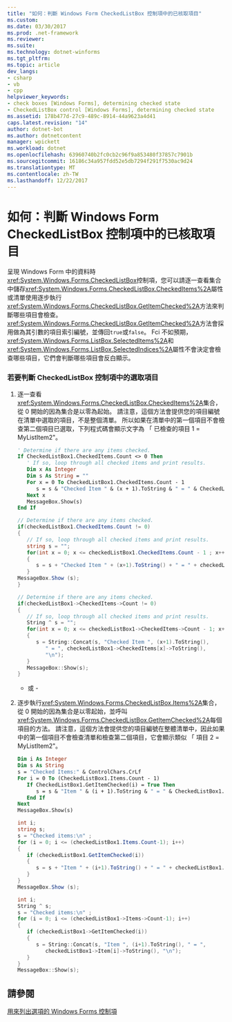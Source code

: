 ```yaml
---
title: "如何：判斷 Windows Form CheckedListBox 控制項中的已核取項目"
ms.custom: 
ms.date: 03/30/2017
ms.prod: .net-framework
ms.reviewer: 
ms.suite: 
ms.technology: dotnet-winforms
ms.tgt_pltfrm: 
ms.topic: article
dev_langs:
- csharp
- vb
- cpp
helpviewer_keywords:
- check boxes [Windows Forms], determining checked state
- CheckedListBox control [Windows Forms], determining checked state
ms.assetid: 178b477d-27c9-489c-8914-44a9623a4d41
caps.latest.revision: "14"
author: dotnet-bot
ms.author: dotnetcontent
manager: wpickett
ms.workload: dotnet
ms.openlocfilehash: 63960740b2fc0cb2c96f9a853480f37857c7901b
ms.sourcegitcommit: 16186c34a957fdd52e5db7294f291f7530ac9d24
ms.translationtype: MT
ms.contentlocale: zh-TW
ms.lasthandoff: 12/22/2017
---
```

# <a name="how-to-determine-checked-items-in-the-windows-forms-checkedlistbox-control"></a>如何：判斷 Windows Form CheckedListBox 控制項中的已核取項目
呈現 Windows Form 中的資料時<xref:System.Windows.Forms.CheckedListBox>控制項，您可以請逐一查看集合中儲存<xref:System.Windows.Forms.CheckedListBox.CheckedItems%2A>屬性或清單使用逐步執行<xref:System.Windows.Forms.CheckedListBox.GetItemChecked%2A>方法來判斷哪些項目會檢查。 <xref:System.Windows.Forms.CheckedListBox.GetItemChecked%2A>方法會採用做為其引數的項目索引編號，並傳回`true`或`false`。 Fci 不如預期，<xref:System.Windows.Forms.ListBox.SelectedItems%2A>和<xref:System.Windows.Forms.ListBox.SelectedIndices%2A>屬性不會決定會檢查哪些項目，它們會判斷哪些項目會反白顯示。  
  
### <a name="to-determine-checked-items-in-a-checkedlistbox-control"></a>若要判斷 CheckedListBox 控制項中的選取項目  
  
1.  逐一查看<xref:System.Windows.Forms.CheckedListBox.CheckedItems%2A>集合，從 0 開始的因為集合是以零為起始。 請注意，這個方法會提供您的項目編號在清單中選取的項目，不是整個清單。 所以如果在清單中的第一個項目不會檢查第二個項目已選取，下列程式碼會顯示文字為 「 已檢查的項目 1 = MyListItem2"。  
  
    ```vb  
    ' Determine if there are any items checked.  
    If CheckedListBox1.CheckedItems.Count <> 0 Then  
       ' If so, loop through all checked items and print results.  
       Dim x As Integer  
       Dim s As String = ""  
       For x = 0 To CheckedListBox1.CheckedItems.Count - 1  
          s = s & "Checked Item " & (x + 1).ToString & " = " & CheckedListBox1.CheckedItems(x).ToString & ControlChars.CrLf  
       Next x  
       MessageBox.Show(s)  
    End If  
    ```  
  
    ```csharp  
    // Determine if there are any items checked.  
    if(checkedListBox1.CheckedItems.Count != 0)  
    {  
       // If so, loop through all checked items and print results.  
       string s = "";  
       for(int x = 0; x <= checkedListBox1.CheckedItems.Count - 1 ; x++)  
       {  
          s = s + "Checked Item " + (x+1).ToString() + " = " + checkedListBox1.CheckedItems[x].ToString() + "\n";  
       }  
    MessageBox.Show (s);  
    }  
    ```  
  
    ```cpp  
    // Determine if there are any items checked.  
    if(checkedListBox1->CheckedItems->Count != 0)  
    {  
       // If so, loop through all checked items and print results.  
       String ^ s = "";  
       for(int x = 0; x <= checkedListBox1->CheckedItems->Count - 1; x++)  
       {  
          s = String::Concat(s, "Checked Item ", (x+1).ToString(),  
             " = ", checkedListBox1->CheckedItems[x]->ToString(),  
             "\n");  
       }  
       MessageBox::Show(s);  
    }  
    ```  
  
     - 或 -  
  
2.  逐步執行<xref:System.Windows.Forms.CheckedListBox.Items%2A>集合，從 0 開始的因為集合是以零起始，並呼叫<xref:System.Windows.Forms.CheckedListBox.GetItemChecked%2A>每個項目的方法。 請注意，這個方法會提供您的項目編號在整體清單中，因此如果中的第一個項目不會檢查清單和檢查第二個項目，它會顯示類似 「 項目 2 = MyListItem2"。  
  
    ```vb  
    Dim i As Integer  
    Dim s As String  
    s = "Checked Items:" & ControlChars.CrLf  
    For i = 0 To (CheckedListBox1.Items.Count - 1)  
       If CheckedListBox1.GetItemChecked(i) = True Then  
          s = s & "Item " & (i + 1).ToString & " = " & CheckedListBox1.Items(i).ToString & ControlChars.CrLf  
       End If  
    Next  
    MessageBox.Show(s)  
    ```  
  
    ```csharp  
    int i;  
    string s;   
    s = "Checked items:\n" ;  
    for (i = 0; i <= (checkedListBox1.Items.Count-1); i++)  
    {  
       if (checkedListBox1.GetItemChecked(i))  
       {  
          s = s + "Item " + (i+1).ToString() + " = " + checkedListBox1.Items[i].ToString() + "\n";  
       }  
    }  
    MessageBox.Show (s);  
    ```  
  
    ```cpp  
    int i;  
    String ^ s;   
    s = "Checked items:\n" ;  
    for (i = 0; i <= (checkedListBox1->Items->Count-1); i++)  
    {  
       if (checkedListBox1->GetItemChecked(i))  
       {  
          s = String::Concat(s, "Item ", (i+1).ToString(), " = ",  
             checkedListBox1->Item[i]->ToString(), "\n");  
       }  
    }  
    MessageBox::Show(s);  
    ```  
  
## <a name="see-also"></a>請參閱  
 [用來列出選項的 Windows Forms 控制項](../../../../docs/framework/winforms/controls/windows-forms-controls-used-to-list-options.md)
